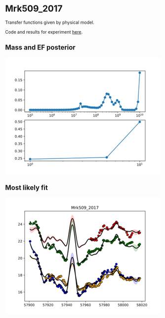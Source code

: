 # Mrk509_2017

Transfer functions given by physical model.

Code and results for experiment [here](Real/Mrk509/2017/Experiment1/).


## Mass and EF posterior

![Mrk509_2017_posterior_mass](Real/Mrk509/2017/Experiment1/posteriors.svg)


## Most likely fit

![Mrk509_2017_matern32_10_fit](Real/Mrk509/2017/Experiment1/bestfit.svg)
